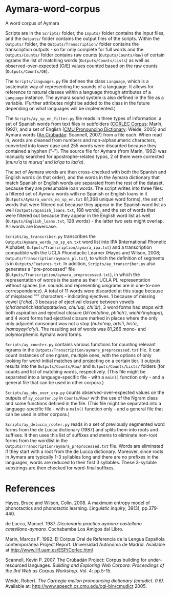 # Aymara-word-corpus
A word corpus of Aymara

Scripts are in the ```Scripts/``` folder, the ```Inputs/``` folder contains the input files, and the ```Outputs/``` folder contains the output files of the scripts. Within the ```Outputs/``` folder, the ```Outputs/Transcription/``` folder contains the transcription outputs - so far only complete for full words and the ```Outputs/Counts/``` folder contains raw counts (```Outputs/Counts/Raw```) of certain ngrams the list of matching words (```Outputs/Counts/Lists```) as well as observed-over-expected (O/E) values counted based on the raw counts (```Outputs/Counts/OE```).

The ```Scripts/languages.py``` file defines the class ```Language```, which is a systematic way of representing the sounds of a language. It allows for reference to natural classes within a language through attributes of a ```Language``` instance. The aymara sound system is also defined in the file as a variable. (Further attributes might be added to the class in the future depending on what languages will be implemented.)

The ```Scripts/ay_sp_en_filter.py``` file reads in three types of information: a set of Spanish words from text files in subfolders ([CORLEC Corpus](http://www.lllf.uam.es/ESP/Corlec.html): Marín, 1992), and a set of English ([CMU Pronouncing Dictionary](http://www.speech.cs.cmu.edu/cgi-bin/cmudict): Weide, 2005) and Aymara words ([An Crúbadán](http://crubadan.org/languages/ay): Scannell, 2007) from a file each. When read in, words are cleaned from numbers and non-alphanumeric characters, converted into lower case and 255 words were discarded because they contained a hyphen ("-"). The source file for Aymara (from Marín, 1992) was manually searched for apostrophe-related typos, 2 of them were corrected (_muru'q_ to _muruq'_ and _la'qa_ to _laq'a_).

The set of Aymara words are then cross-checked with both the Spanish and English words (in that order), and the words in the Aymara dictionary that match Spanish or English words are separated from the rest of the dataset, because they are presumable loan words. The script writes into three files: a filtered set of Aymara words with no Spanish or English loans in it (```Outputs/Aymara_words_no_sp_en.txt``` 81,368 unique word forms), the set of words that were filtered out because they appear in the Spanish word list as well (```Outputs/Spanish_loans.txt```, 188 words), and the set of words that were filtered out because they appear in the English word list as well (```Outputs/English_loans.txt```, 128 words) - the latter two sets might overlap. All words are lowercase.

```Scripts/ay_transcriber.py``` transcribes the ```Outputs/Aymara_words_no_sp_en.txt``` word list into IPA (International Phonetic Alphabet; ```Outputs/Transcription/aymara_ipa.txt```) and a transcription compatible with the UCLA Phonotactic Learner (Hayes and Wilson, 2008; ```Outputs/Transcription/aymara_pl.txt```), to which the definition of segments is in ```Outputs/Features.txt```. In addition, ```Scripts/ay_transcriber.py``` also generates a "pre-processed" file (```Outputs/Transcription/aymara_preprocessed.txt```), in which the representation of words is the same as their UCLA PL representation without spaces (i.e. sounds and representing unigrams are in one-to-one correspondence). A total of 11 words were discarded at this stage because of misplaced "'" characters - indicating ejectives. 1 because of missing vowel (_j'cha_), 3 because of ejectival closure between vowels (_cha'amañchistañapatakiwa_, _chu'uqi_, _chi'är_), 3 word forms had stops with both aspiration and ejectival closure (_kh'antatina_, _ph'ich'i_, _wichh'inqhapa_), and 4 word forms had ejectival closure marked in places where the only only adjacent consonant was not a stop (_huka'mp_, _arts'i_, _his'a_, _inamayayt'a'yi_). The resulting set of words was 81,266 mono- and polymorphemic Aymara word forms.

```Scripts/ay_counter.py``` contains various functions for counting relevant ngrams in the ```Outputs/Transcription/aymara_preprocessed.txt``` file. It can count instances of one ngram, multiple ones, with the options of only looking for word-initial matches and projecting on a certain tier. It outputs results into the ```Outputs/Counts/Raw/``` and ```Outputs/Counts/Lists/``` folders (for counts and list of matching words, respectively. (This file might be separated into a language-specific file - with a ```main()``` function only - and a general file that can be used in other corpora.)

```Scripts/ay_obs_over_exp.py``` counts observed-over-expected values on the outputs of ```ay_counter.py``` in ```Counts/Raw/``` with the use of the Ngram class and some functions defined in the file. (This file might be separated into a language-specific file - with a ```main()``` function only - and a general file that can be used in other corpora.)

```Scripts/ay_delucca_rooter.py``` reads in a set of previously segmented word forms from the de Lucca dictionary (1987) and splits them into roots and suffixes. It then uses this list of suffixes and stems to eliminate non-root forms from the wordlist in the ```Outputs/Transcription/aymara_preprocessed.txt``` file. Words are eliminated if they start with a root from the de Lucca dictionary. Moreover, since roots in Aymara are typically 1-3 syllables long and there are no prefixes in the languages, words are reduced to their first 3 syllables. These 3-syllable substrings are then checked for word-final suffixes.


# References
Hayes, Bruce and Wilson, Colin. 2008. A maximum entropy model of phonotactics and phonotactic learning. _Linguistic inquiry_, 39(3), pp.379-440.

de Lucca, Manuel. 1987. _Diccionario practico aymara-castellano castellano-aymara_. Cochabamba:Los Amigos del Libro.

Marín, Marcos F. 1992. El Corpus Oral de Referencia de la Lengua Española contemporánea Project Report. Universidad Autónoma de Madrid. Available at <http://www.lllf.uam.es/ESP/Corlec.html> 

Scannell, Kevin P. 2007. The Crúbadán Project: Corpus building for under-resourced languages. _Building and Exploring Web Corpora: Proceedings of the 3rd Web as Corpus Workshop_. Vol. 4: pp.5-15.

Weide, Robert. _The Carnegie mellon pronouncing dictionary (cmudict. 0.6)_. Available at:  <http://www.speech.cs.cmu.edu/cgi-bin/cmudict> 2005.
